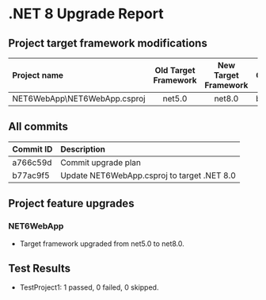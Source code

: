 # .NET 8 Upgrade Report

## Project target framework modifications

| Project name                        | Old Target Framework | New Target Framework | Commits           |
|:------------------------------------|:--------------------:|:--------------------:|:------------------|
| NET6WebApp\NET6WebApp.csproj        | net5.0               | net8.0               | b77ac9f5          |

## All commits

| Commit ID   | Description                                 |
|:------------|:--------------------------------------------|
| a766c59d    | Commit upgrade plan                         |
| b77ac9f5    | Update NET6WebApp.csproj to target .NET 8.0 |

## Project feature upgrades

### NET6WebApp
- Target framework upgraded from net5.0 to net8.0.

## Test Results

- TestProject1: 1 passed, 0 failed, 0 skipped.

